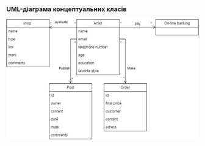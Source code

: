 ### UML-діаграма концептуальних класів
![](https://github.com/oleksandrblazhko/ai202-baranyuk/blob/laboratory-work-5/2-SoftwareDesign/2.1-UMLConceptClasses/UML-ConceptClasses.jpg)
